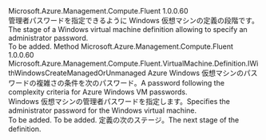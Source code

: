 <Type Name="IWithWindowsAdminPasswordManagedOrUnmanaged" FullName="Microsoft.Azure.Management.Compute.Fluent.VirtualMachine.Definition.IWithWindowsAdminPasswordManagedOrUnmanaged">
  <TypeSignature Language="C#" Value="public interface IWithWindowsAdminPasswordManagedOrUnmanaged" />
  <TypeSignature Language="ILAsm" Value=".class public interface auto ansi abstract IWithWindowsAdminPasswordManagedOrUnmanaged" />
  <TypeSignature Language="DocId" Value="T:Microsoft.Azure.Management.Compute.Fluent.VirtualMachine.Definition.IWithWindowsAdminPasswordManagedOrUnmanaged" />
  <TypeSignature Language="VB.NET" Value="Public Interface IWithWindowsAdminPasswordManagedOrUnmanaged" />
  <TypeSignature Language="F#" Value="type IWithWindowsAdminPasswordManagedOrUnmanaged = interface" />
  <AssemblyInfo>
    <AssemblyName>Microsoft.Azure.Management.Compute.Fluent</AssemblyName>
    <AssemblyVersion>1.0.0.60</AssemblyVersion>
  </AssemblyInfo>
  <Interfaces />
  <Docs>
    <summary>
            <span data-ttu-id="98c04-101">管理者パスワードを指定できるように Windows 仮想マシンの定義の段階です。</span><span class="sxs-lookup"><span data-stu-id="98c04-101">The stage of a Windows virtual machine definition allowing to specify an administrator password.</span></span>
            </summary>
    <remarks>To be added.</remarks>
  </Docs>
  <Members>
    <Member MemberName="WithAdminPassword">
      <MemberSignature Language="C#" Value="public Microsoft.Azure.Management.Compute.Fluent.VirtualMachine.Definition.IWithWindowsCreateManagedOrUnmanaged WithAdminPassword (string adminPassword);" />
      <MemberSignature Language="ILAsm" Value=".method public hidebysig newslot virtual instance class Microsoft.Azure.Management.Compute.Fluent.VirtualMachine.Definition.IWithWindowsCreateManagedOrUnmanaged WithAdminPassword(string adminPassword) cil managed" />
      <MemberSignature Language="DocId" Value="M:Microsoft.Azure.Management.Compute.Fluent.VirtualMachine.Definition.IWithWindowsAdminPasswordManagedOrUnmanaged.WithAdminPassword(System.String)" />
      <MemberSignature Language="VB.NET" Value="Public Function WithAdminPassword (adminPassword As String) As IWithWindowsCreateManagedOrUnmanaged" />
      <MemberSignature Language="F#" Value="abstract member WithAdminPassword : string -&gt; Microsoft.Azure.Management.Compute.Fluent.VirtualMachine.Definition.IWithWindowsCreateManagedOrUnmanaged" Usage="iWithWindowsAdminPasswordManagedOrUnmanaged.WithAdminPassword adminPassword" />
      <MemberType>Method</MemberType>
      <AssemblyInfo>
        <AssemblyName>Microsoft.Azure.Management.Compute.Fluent</AssemblyName>
        <AssemblyVersion>1.0.0.60</AssemblyVersion>
      </AssemblyInfo>
      <ReturnValue>
        <ReturnType>Microsoft.Azure.Management.Compute.Fluent.VirtualMachine.Definition.IWithWindowsCreateManagedOrUnmanaged</ReturnType>
      </ReturnValue>
      <Parameters>
        <Parameter Name="adminPassword" Type="System.String" />
      </Parameters>
      <Docs>
        <param name="adminPassword"><span data-ttu-id="98c04-102">Azure Windows 仮想マシンのパスワードの複雑さの条件を次のパスワード。</span><span class="sxs-lookup"><span data-stu-id="98c04-102">A password following the complexity criteria for Azure Windows VM passwords.</span></span></param>
        <summary>
            <span data-ttu-id="98c04-103">Windows 仮想マシンの管理者パスワードを指定します。</span><span class="sxs-lookup"><span data-stu-id="98c04-103">Specifies the administrator password for the Windows virtual machine.</span></span>
            </summary>
        <returns>To be added.</returns>
        <remarks>To be added.</remarks>
        <return><span data-ttu-id="98c04-104">定義の次のステージ。</span><span class="sxs-lookup"><span data-stu-id="98c04-104">The next stage of the definition.</span></span></return>
      </Docs>
    </Member>
  </Members>
</Type>